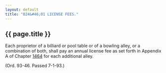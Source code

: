 ```yaml
---
layout: default 
title: "824&#46;01 LICENSE FEES."
---
```


{{ page.title }}
----------------

Each proprietor of a billiard or pool table or of a bowling alley, or a
combination of both, shall pay an annual license fee as set forth in
Appendix A of Chapter [1464](58d37b9c.html) for each additional alley.

(Ord. 93-46. Passed 7-1-93.)
